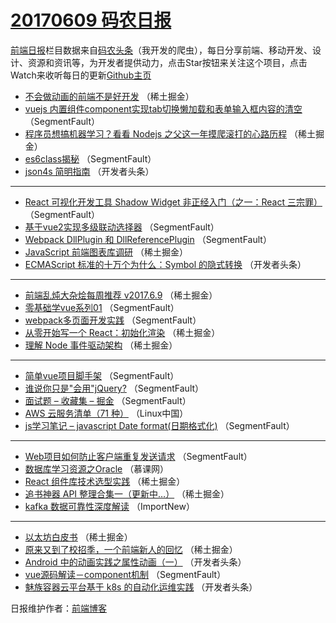 # [20170609 码农日报](https://toutiao.qdkfweb.cn/date/2017/06/09)

[前端日报](https://qdkfweb.cn/c/news)栏目数据来自[码农头条](https://toutiao.qdkfweb.cn/)（我开发的爬虫），每日分享前端、移动开发、设计、资源和资讯等，为开发者提供动力，点击Star按钮来关注这个项目，点击Watch来收听每日的更新[Github主页](https://github.com/kujian/frontendDaily)
* [不会做动画的前端不是好开发](https://toutiao.qdkfweb.cn/40588.html) （稀土掘金）
* [vuejs 内置组件component实现tab切换懒加载和表单输入框内容的清空](https://toutiao.qdkfweb.cn/40639.html) （SegmentFault）
* [程序员想搞机器学习？看看 Nodejs 之父这一年摸爬滚打的心路历程](https://toutiao.qdkfweb.cn/40589.html) （稀土掘金）
* [es6class揭秘](https://toutiao.qdkfweb.cn/40640.html) （SegmentFault）
* [json4s 简明指南](https://toutiao.qdkfweb.cn/40683.html) （开发者头条）

***
* [React 可视化开发工具 Shadow Widget 非正经入门（之一：React 三宗罪）](https://toutiao.qdkfweb.cn/40630.html) （SegmentFault）
* [基于vue2实现多级联动选择器](https://toutiao.qdkfweb.cn/40641.html) （SegmentFault）
* [Webpack DllPlugin 和 DllReferencePlugin](https://toutiao.qdkfweb.cn/40631.html) （SegmentFault）
* [JavaScript 前端图表库调研](https://toutiao.qdkfweb.cn/40591.html) （稀土掘金）
* [ECMAScript 标准的十万个为什么：Symbol 的隐式转换](https://toutiao.qdkfweb.cn/40685.html) （开发者头条）

***
* [前端乱炖大杂烩每周推荐 v2017.6.9](https://toutiao.qdkfweb.cn/40592.html) （稀土掘金）
* [零基础学vue系列01](https://toutiao.qdkfweb.cn/40643.html) （SegmentFault）
* [webpack多页面开发实践](https://toutiao.qdkfweb.cn/40635.html) （SegmentFault）
* [从零开始写一个 React：初始化渲染](https://toutiao.qdkfweb.cn/40595.html) （稀土掘金）
* [理解 Node 事件驱动架构](https://toutiao.qdkfweb.cn/40606.html) （稀土掘金）

***
* [简单vue项目脚手架](https://toutiao.qdkfweb.cn/40636.html) （SegmentFault）
* [谁说你只是&quot;会用&quot;jQuery?](https://toutiao.qdkfweb.cn/40637.html) （SegmentFault）
* [面试题 &#8211; 收藏集 &#8211; 掘金](https://toutiao.qdkfweb.cn/40638.html) （SegmentFault）
* [AWS 云服务清单（71 种）](https://toutiao.qdkfweb.cn/40650.html) （Linux中国）
* [js学习笔记 &#8211; javascript Date format(日期格式化)](https://toutiao.qdkfweb.cn/40642.html) （SegmentFault）

***
* [Web项目如何防止客户端重复发送请求](https://toutiao.qdkfweb.cn/40632.html) （SegmentFault）
* [数据库学习资源之Oracle](https://toutiao.qdkfweb.cn/40646.html) （慕课网）
* [React 组件库技术选型实践](https://toutiao.qdkfweb.cn/40597.html) （稀土掘金）
* [追书神器 API 整理合集一（更新中&#8230;）](https://toutiao.qdkfweb.cn/40598.html) （稀土掘金）
* [kafka 数据可靠性深度解读](https://toutiao.qdkfweb.cn/40649.html) （ImportNew）

***
* [以太坊白皮书](https://toutiao.qdkfweb.cn/40671.html) （稀土掘金）
* [原来又到了校招季，一个前端新人的回忆](https://toutiao.qdkfweb.cn/40599.html) （稀土掘金）
* [Android 中的动画实践之属性动画（一）](https://toutiao.qdkfweb.cn/40682.html) （开发者头条）
* [vue源码解读－component机制](https://toutiao.qdkfweb.cn/40629.html) （SegmentFault）
* [魅族容器云平台基于 k8s 的自动化运维实践](https://toutiao.qdkfweb.cn/40661.html) （开发者头条）

日报维护作者：[前端博客](https://qdkfweb.cn/) 